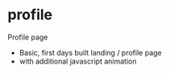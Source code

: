 # profile
Profile page
- Basic, first days built landing / profile page 
- with additional javascript animation
